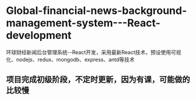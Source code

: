 # Global-financial-news-background-management-system---React-development
环球财经新闻后台管理系统--React开发，采用最新React技术，预设使用可视化、nodejs、redux、mongodb、express、antd等技术

## 项目完成初级阶段，不定时更新，因为有课，可能做的比较慢
